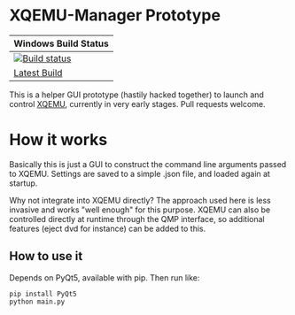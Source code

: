 # XQEMU-Manager Prototype

| Windows Build Status |
| -------------------- |
| [![Build status](https://ci.appveyor.com/api/projects/status/9hb88yawy54b0086/branch/master?svg=true)](https://ci.appveyor.com/project/xqemu-bot/xqemu-manager?branch=master) |
| [Latest Build](https://ci.appveyor.com/api/projects/xqemu-bot/xqemu-manager/artifacts/xqemu-manager.zip?branch=master) |

This is a helper GUI prototype (hastily hacked together) to launch and control
[XQEMU](http://github.com/xqemu/xqemu), currently in very early stages. Pull
requests welcome.

# How it works

Basically this is just a GUI to construct the command line arguments passed
to XQEMU. Settings are saved to a simple .json file, and loaded again at
startup.

Why not integrate into XQEMU directly? The approach used here is less invasive
and works "well enough" for this purpose. XQEMU can also be controlled directly
at runtime through the QMP interface, so additional features (eject dvd for
instance) can be added to this.

## How to use it

Depends on PyQt5, available with pip. Then run like:

```
pip install PyQt5
python main.py
```
